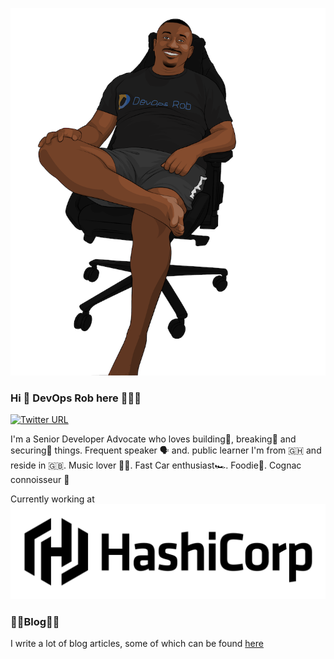 ![alt text](dor-small.png)
### Hi 👋 DevOps Rob here 👨🏿‍💻
[![Twitter URL](https://img.shields.io/twitter/url/https/twitter.com/bukotsunikki.svg?style=social&label=Follow%20%40devops_rob)](https://twitter.com/devops_rob)

I'm a Senior Developer Advocate who loves building🧱, breaking🔨 and securing🔐 things. Frequent speaker 🗣 and. public learner I'm from 🇬🇭 and reside in 🇬🇧. Music lover 🎵🎶. Fast Car enthusiast🏎. Foodie🍲. Cognac connoisseur 🥃

Currently working at ![alt text](HashiCorp_PrimaryLogo_Black_RGB.png)

### ✍🏿Blog✍🏿
I write a lot of blog articles, some of which can be found [here](https://www.devopsrob.com/resources/)
<!--
**devops-rob/devops-rob** is a ✨ _special_ ✨ repository because its `README.md` (this file) appears on your GitHub profile.

Here are some ideas to get you started:

- 🔭 I’m currently working on ...
- 🌱 I’m currently learning ...
- 👯 I’m looking to collaborate on ...
- 🤔 I’m looking for help with ...
- 💬 Ask me about ...
- 📫 How to reach me: ...
- 😄 Pronouns: ...
- ⚡ Fun fact: ...
-->
